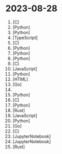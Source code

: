 # 2023-08-28

1. [](https://github.comundefined "") [C]
2. [](https://github.comundefined "Next generation face swapper and enhancer") [Python]
3. [](https://github.comundefined "Inference code for CodeLlama models") [Python]
4. [](https://github.comundefined "Interactive roadmaps, guides and other educational content to help developers grow in their careers.") [TypeScript]
5. [](https://github.comundefined "Port of Facebook's LLaMA model in C/C++") [C]
6. [](https://github.comundefined "PoC for a scalable dev tool that writes entire apps from scratch while the developer oversees the implementation") [Python]
7. [](https://github.comundefined "Focus on prompting and generating") [Python]
8. [](https://github.comundefined "Inference code for LLaMA models") [Python]
9. [](https://github.comundefined "Get up and running with Llama 2 and other large language models locally") [C]
10. [](https://github.comundefined "A WhatsApp client library for NodeJS that connects through the WhatsApp Web browser app") [JavaScript]
11. [](https://github.comundefined "🌟 The Multi-Agent Framework: Given one line Requirement, return PRD, Design, Tasks, Repo") [Python]
12. [](https://github.comundefined "The OpenTF Manifesto expresses concern over HashiCorp's switch of the Terraform license from open-source to the Business Source License (BSL) and calls for the tool's return to a truly open-source license.") [HTML]
13. [](https://github.comundefined "🧺 A practical e-commerce microservices, built with golang, domain-driven design, cqrs, event sourcing, vertical slice architecture, event-driven architecture, and the latest technologies.") [Go]
14. [](https://github.comundefined "Python in Microsoft Excel") 
15. [](https://github.comundefined "Family of instruction-following LLMs powered by Evol-Instruct: WizardLM, WizardCoder and WizardMath") [Python]
16. [](https://github.comundefined "Lean's LEDE source") [C]
17. [](https://github.comundefined "Official Implementation of Graph of Thoughts: Solving Elaborate Problems with Large Language Models") [Python]
18. [](https://github.comundefined "Unified developer tools for JavaScript, TypeScript, and the web") [Rust]
19. [](https://github.comundefined "</> htmx - high power tools for HTML") [JavaScript]
20. [](https://github.comundefined "The official repo of Qwen-VL (通义千问-VL) chat & pretrained large vision language model proposed by Alibaba Cloud.") [Python]
21. [](https://github.comundefined "Xray, Penetrates Everything. Also the best v2ray-core, with XTLS support. Fully compatible configuration.") [Go]
22. [](https://github.comundefined "Flipper Zero Unleashed Firmware") [C]
23. [](https://github.comundefined "A multi-voice TTS system trained with an emphasis on quality") [JupyterNotebook]
24. [](https://github.comundefined "Automatic Generation of Visualizations and Infographics using Large Language Models") [JupyterNotebook]
25. [](https://github.comundefined "The Parity Polkadot Blockchain SDK") [Rust]
